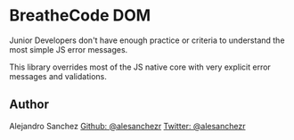 # BreatheCode DOM

Junior Developers don't have enough practice or criteria to understand the most simple JS error messages.

This library overrides most of the JS native core with very explicit error messages and validations.

## Author
Alejandro Sanchez [Github: @alesanchezr](https://github.com/alesanchezr) [Twitter: @alesanchezr](https://twitter.com/alesanchezr)